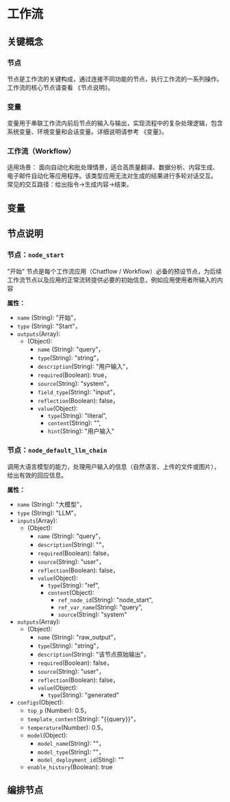 # 工作流
## 关键概念
### 节点
节点是工作流的关键构成，通过连接不同功能的节点，执行工作流的一系列操作。
工作流的核心节点请查看 《节点说明》。
### 变量
变量用于串联工作流内前后节点的输入与输出，实现流程中的复杂处理逻辑，包含系统变量、环境变量和会话变量。详细说明请参考 《变量》。
### 工作流（Workflow）
适用场景：
面向自动化和批处理情景，适合高质量翻译、数据分析、内容生成、电子邮件自动化等应用程序。该类型应用无法对生成的结果进行多轮对话交互。
常见的交互路径：给出指令->生成内容->结束。
## 变量

## 节点说明
### 节点：`node_start`

"开始" 节点是每个工作流应用（Chatflow / Workflow）必备的预设节点，为后续工作流节点以及应用的正常流转提供必要的初始信息，例如应用使用者所输入的内容

**属性：**

- `name` (String): "开始"，
- `type` (String): "Start"，
- `outputs`(Array):
  -  (Object):
     -  `name` (String): "query"，
     -  `type`(String): "string"，
     -  `description`(String): "用户输入"，
     -  `required`(Boolean): true，
     -  `source`(String): "system"，
     -  `field_type`(String): "input"，
     -  `reflection`(Boolean): false，
     -  `value`(Object):
        - `type`(String): "literal",
        - `content`(String): "",
        - `hint`(String): "用户输入"
  
### 节点：`node_default_llm_chain`

调用大语言模型的能力，处理用户输入的信息（自然语言、上传的文件或图片），给出有效的回应信息。

**属性：**

- `name` (String): "大模型"，
- `type` (String): "LLM"，
- `inputs`(Array):
  -  (Object):
     -  `name` (String): "query"，
     -  `description`(String): ""，
     -  `required`(Boolean): false，
     -  `source`(String): "user"，
     -  `reflection`(Boolean): false，
     -  `value`(Object):
        - `type`(String): "ref",
        - `content`(Object):
           - `ref_node_id`(String): "node_start",
           - `ref_var_name`(String): "query",
           - `source`(String): "system"
- `outputs`(Array):
  -  (Object):
     -  `name` (String): "raw_output"，
     -  `type`(String): "string"，
     -  `description`(String): "该节点原始输出"，
     -  `required`(Boolean): false，
     -  `source`(String): "user"，
     -  `reflection`(Boolean): false，
     -  `value`(Object):
        - `type`(String): "generated"
- `configs`(Object):
  -  `top_p` (Number): 0.5，
  -  `template_content`(String): "{{query}}"，
  -  `temperature`(Number): 0.5，
  -  `model`(Object): 
     -  `model_name`(String): ""，
     -  `model_type`(String): ""，
     -  `model_deployment_id`(Sting): ""
  - `enable_history`(Boolean): true
## 编排节点
